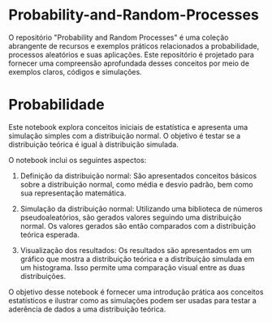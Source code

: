 # Probability-and-Random-Processes
O repositório "Probability and Random Processes" é uma coleção abrangente de recursos e exemplos práticos relacionados a probabilidade, processos aleatórios e suas aplicações. Este repositório é projetado para fornecer uma compreensão aprofundada desses conceitos por meio de exemplos claros, códigos e simulações.

# Probabilidade
Este notebook explora conceitos iniciais de estatística e apresenta uma simulação simples com a distribuição normal. O objetivo é testar se a distribuição teórica é igual à distribuição simulada.

O notebook inclui os seguintes aspectos:

1. Definição da distribuição normal: São apresentados conceitos básicos sobre a distribuição normal, como média e desvio padrão, bem como sua representação matemática.

2. Simulação da distribuição normal: Utilizando uma biblioteca de números pseudoaleatórios, são gerados valores seguindo uma distribuição normal. Os valores gerados são então comparados com a distribuição teórica esperada.

3. Visualização dos resultados: Os resultados são apresentados em um gráfico que mostra a distribuição teórica e a distribuição simulada em um histograma. Isso permite uma comparação visual entre as duas distribuições.

O objetivo desse notebook é fornecer uma introdução prática aos conceitos estatísticos e ilustrar como as simulações podem ser usadas para testar a aderência de dados a uma distribuição teórica.
